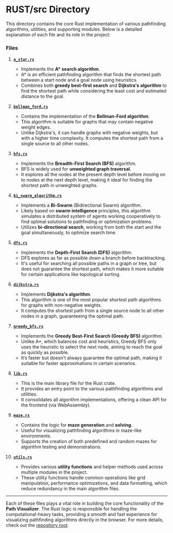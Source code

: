 # RUST/src Directory

This directory contains the core Rust implementation of various pathfinding algorithms, utilities, and supporting modules. Below is a detailed explanation of each file and its role in the project:

### Files

1. **[`a_star.rs`](https://github.com/Priyansh6747/Path-Visulizer/blob/Prod/RUST/src/a_star.rs)**
   - Implements the **A\* search algorithm**.
   - A* is an efficient pathfinding algorithm that finds the shortest path between a start node and a goal node using heuristics.
   - Combines both **greedy best-first search** and **Dijkstra's algorithm** to find the shortest path while considering the least cost and estimated distance to the goal.

2. **[`bellman_ford.rs`](https://github.com/Priyansh6747/Path-Visulizer/blob/Prod/RUST/src/bellman_ford.rs)**
   - Contains the implementation of the **Bellman-Ford algorithm**.
   - This algorithm is suitable for graphs that may contain negative weight edges.
   - Unlike Dijkstra's, it can handle graphs with negative weights, but with a higher time complexity. It computes the shortest path from a single source to all other nodes.

3. **[`bfs.rs`](https://github.com/Priyansh6747/Path-Visulizer/blob/Prod/RUST/src/bfs.rs)**
   - Implements the **Breadth-First Search (BFS)** algorithm.
   - BFS is widely used for **unweighted graph traversal**.
   - It explores all the nodes at the present depth level before moving on to nodes at the next depth level, making it ideal for finding the shortest path in unweighted graphs.

4. **[`bi_swarm_algorithm.rs`](https://github.com/Priyansh6747/Path-Visulizer/blob/Prod/RUST/src/bi_swarm_algorithm.rs)**
   - Implements a **Bi-Swarm** (Bidirectional Swarm) algorithm.
   - Likely based on **swarm intelligence** principles, this algorithm simulates a distributed system of agents working cooperatively to find optimal solutions to pathfinding or optimization problems.
   - Utilizes **bi-directional search**, working from both the start and the goal simultaneously, to optimize search time.

5. **[`dfs.rs`](https://github.com/Priyansh6747/Path-Visulizer/blob/Prod/RUST/src/dfs.rs)**
   - Implements the **Depth-First Search (DFS)** algorithm.
   - DFS explores as far as possible down a branch before backtracking.
   - It's useful for searching all possible paths in a graph or tree, but does not guarantee the shortest path, which makes it more suitable for certain applications like topological sorting.

6. **[`dijkstra.rs`](https://github.com/Priyansh6747/Path-Visulizer/blob/Prod/RUST/src/dijkstra.rs)**
   - Implements **Dijkstra's algorithm**.
   - This algorithm is one of the most popular shortest path algorithms for graphs with non-negative weights.
   - It computes the shortest path from a single source node to all other nodes in a graph, guaranteeing the optimal path.

7. **[`greedy_bfs.rs`](https://github.com/Priyansh6747/Path-Visulizer/blob/Prod/RUST/src/greedy_bfs.rs)**
   - Implements the **Greedy Best-First Search (Greedy BFS)** algorithm.
   - Unlike A*, which balances cost and heuristics, Greedy BFS only uses the heuristic to select the next node, aiming to reach the goal as quickly as possible.
   - It’s faster but doesn't always guarantee the optimal path, making it suitable for faster approximations in certain scenarios.

8. **[`lib.rs`](https://github.com/Priyansh6747/Path-Visulizer/blob/Prod/RUST/src/lib.rs)**
   - This is the main library file for the Rust crate.
   - It provides an entry point to the various pathfinding algorithms and utilities.
   - It consolidates all algorithm implementations, offering a clean API for the frontend (via WebAssembly).

9. **[`maze.rs`](https://github.com/Priyansh6747/Path-Visulizer/blob/Prod/RUST/src/maze.rs)**
   - Contains the logic for **maze generation** and **solving**.
   - Useful for visualizing pathfinding algorithms in maze-like environments.
   - Supports the creation of both predefined and random mazes for algorithm testing and demonstrations.

10. **[`utils.rs`](https://github.com/Priyansh6747/Path-Visulizer/blob/Prod/RUST/src/utils.rs)**
    - Provides various **utility functions** and helper methods used across multiple modules in the project.
    - These utility functions handle common operations like grid manipulation, performance optimizations, and data formatting, which reduce redundancy in the main algorithm files.

---

Each of these files plays a vital role in building the core functionality of the **Path Visualizer**. The Rust logic is responsible for handling the computational-heavy tasks, providing a smooth and fast experience for visualizing pathfinding algorithms directly in the browser. For more details, check out the [repository root](https://github.com/Priyansh6747/Path-Visulizer).
